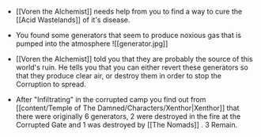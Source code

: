 - [[Voren the Alchemist]] needs help from you to find a way to cure the [[Acid Wastelands]] of it's disease.
- You found some generators that seem to produce noxious gas that is pumped into the atmosphere
![[generator.jpg]]

- [[Voren the Alchemist]] told you that they are probably the source of this world's ruin. He tells you that you can either revert these generators so that they produce clear air, or destroy them in order to stop the Corruption to spread.
- After "Infiltrating" in the corrupted camp you find out from [[content/Temple of The Damned/Characters/Xenthor|Xenthor]] that there were originally 6 generators, 2 were destroyed in the fire at the Corrupted Gate and 1 was destroyed by [[The Nomads]] . 3 Remain.
